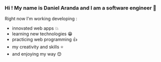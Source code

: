 ### Hi ! My name is Daniel Aranda and I am a software engineer :wave:

Right now I'm working developing :

- innovated web apps :boom:
- learning new technologies :grin:
- practicing web programming :+1:
- my creativity and skills :star:
- and enjoying my way :blush: 

